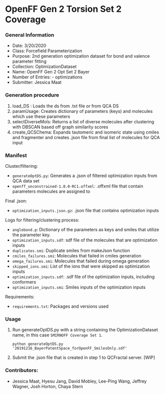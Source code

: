 # OpenFF Gen 2 Torsion Set 2 Coverage

### General Information
 - Date: 3/20/2020
 - Class: Forcefield Parameterization
 - Purpose: 2nd generation optimization dataset for bond and valence parameter fitting
 - Collection: OptimizationDataset
 - Name: OpenFF Gen 2 Opt Set 2 Bayer
 - Number of Entries: - optimizations
 - Submitter: Jessica Maat

### Generation procedure

1. load_DS : Loads the ds from .txt file or from QCA DS
2. paramUsage: Creates dictionary of parameters (keys) and molecules which use these parameters
3. selectDiverseMols: Returns a list of diverse molecules after clustering with DBSCAN based off graph similarity scores
4. create_QCSChema: Expands tautomeric and isomeric state using cmiles and fragmenter and creates .json file from final list of molecules for QCA input

### Manifest

Cluster/filtering:
 - `generateOptDS.py`: Generates a .json of filtered optimization inputs from QCA data set
 - `openff_unconstrained-1.0.0-RC1.offxml`: .offxml file that contain parameters molecules are assigned to

Final .json:
 - `optimization_inputs.json.gz`: .json file that contains optimization inputs

Logs for filtering/clustering process:
 - `anglebond.p`: Dictionary of the parameters as keys and smiles that utilize the parameter key.
 - `optimization_inputs.sdf`: sdf file of the molecules that are optimization inputs
 - `duplicates.smi`: Duplicate smiles from makeJson function
 - `cmiles_failures.smi`: Molecules that failed in cmiles generation
 - `omega_failures.smi`: Molecules that failed during omega generation
 - `skipped_ions.smi`: List of the ions that were skipped as optimization inputs
 - `optimization_inputs.sdf`: .sdf file of the optimization inputs, including conformers
 - `optimization_inputs.smi`: Smiles inputs of the optimization inputs


Requirements:
 - `requirements.txt`: Packages and versions used

### Usage
1. Run generateOptDS.py with a string containing the OptimizationDataset name, in this case `SMIRNOFF Coverage Set 1`.
    ```
    python generateOptDS.py '20191216_BayerPatentSpace_forOpenFF_SmilesOnly.sdf'
    ```
2. Submit the .json file that is created in step 1 to QCFractal server. [WIP]


### Contributors:
 - Jessica Maat, Hyesu Jang, David Mobley, Lee-Ping Wang, Jeffrey Wagner, Josh Horton, Chaya Stern

